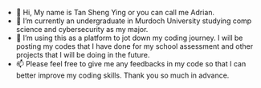 - 👋 Hi, My name is Tan Sheng Ying or you can call me Adrian.
- 🌱 I’m currently an undergraduate in Murdoch University studying comp science and cybersecurity as my major. 
- 💞️ I’m using this as a platform to jot down my coding journey. I will be posting my codes that I have done for my school assessment and other projects that I will be doing in the future. 
- 📫 Please feel free to give me any feedbacks in my code so that I can better improve my coding skills. Thank you so much in advance. 

<!---
tanshengying/tanshengying is a ✨ special ✨ repository because its `README.md` (this file) appears on your GitHub profile.
You can click the Preview link to take a look at your changes.
--->

